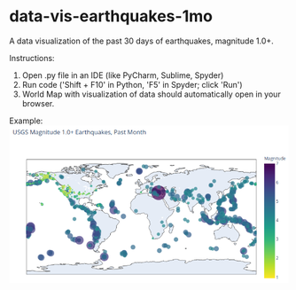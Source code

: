 # data-vis-earthquakes-1mo
A data visualization of the past 30 days of earthquakes, magnitude 1.0+.

Instructions:

1. Open .py file in an IDE (like PyCharm, Sublime, Spyder)
2. Run code ('Shift + F10' in Python, 'F5' in Spyder; click 'Run')
3. World Map with visualization of data should automatically open in your browser.

Example:
![Sample screenshot of Earthquake World Map Visualization](https://github.com/tim-andes/data-vis-earthquakes-1mo/blob/main/eq_img_sample.png)
